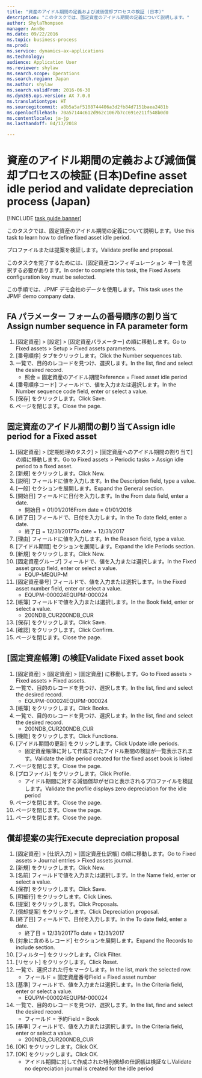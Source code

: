 ```yaml
--- 
title: "資産のアイドル期間の定義および減価償却プロセスの検証 (日本)"
description: "このタスクでは、固定資産のアイドル期間の定義について説明します。"
author: ShylaThompson
manager: AnnBe
ms.date: 09/22/2016
ms.topic: business-process
ms.prod: 
ms.service: dynamics-ax-applications
ms.technology: 
audience: Application User
ms.reviewer: shylaw
ms.search.scope: Operations
ms.search.region: Japan
ms.author: shylaw
ms.search.validFrom: 2016-06-30
ms.dyn365.ops.version: AX 7.0.0
ms.translationtype: HT
ms.sourcegitcommit: a8b5a5af5108744406a3d2fb84d7151baea2481b
ms.openlocfilehash: 70a57144c612d962c1067b7cc691e211f548b0d0
ms.contentlocale: ja-jp
ms.lasthandoff: 04/13/2018

---
```

# <a name="define-asset-idle-period-and-validate-depreciation-process-japan"></a><span data-ttu-id="62a4b-103">資産のアイドル期間の定義および減価償却プロセスの検証 (日本)</span><span class="sxs-lookup"><span data-stu-id="62a4b-103">Define asset idle period and validate depreciation process (Japan)</span></span>

[!INCLUDE [task guide banner](../../includes/task-guide-banner.md)]

<span data-ttu-id="62a4b-104">このタスクでは、固定資産のアイドル期間の定義について説明します。</span><span class="sxs-lookup"><span data-stu-id="62a4b-104">Use this task to learn how to define fixed asset idle period.</span></span> 

<span data-ttu-id="62a4b-105">プロファイルまたは提案を検証します。</span><span class="sxs-lookup"><span data-stu-id="62a4b-105">Validate profile and proposal.</span></span>



<span data-ttu-id="62a4b-106">このタスクを完了するためには、[固定資産コンフィギュレーション キー] を選択する必要があります。</span><span class="sxs-lookup"><span data-stu-id="62a4b-106">In order to complete this task, the Fixed Assets configuration key must be selected.</span></span>



<span data-ttu-id="62a4b-107">この手順では、JPMF デモ会社のデータを使用します。</span><span class="sxs-lookup"><span data-stu-id="62a4b-107">This task uses the JPMF demo company data.</span></span>


## <a name="assign-number-sequence-in-fa-parameter-form"></a><span data-ttu-id="62a4b-108">FA パラメーター フォームの番号順序の割り当て</span><span class="sxs-lookup"><span data-stu-id="62a4b-108">Assign number sequence in FA parameter form</span></span>
1. <span data-ttu-id="62a4b-109">[固定資産] > [設定] > [固定資産パラメーター] の順に移動します。</span><span class="sxs-lookup"><span data-stu-id="62a4b-109">Go to Fixed assets > Setup > Fixed assets parameters.</span></span>
2. <span data-ttu-id="62a4b-110">[番号順序] タブをクリックします。</span><span class="sxs-lookup"><span data-stu-id="62a4b-110">Click the Number sequences tab.</span></span>
3. <span data-ttu-id="62a4b-111">一覧で、目的のレコードを見つけ、選択します。</span><span class="sxs-lookup"><span data-stu-id="62a4b-111">In the list, find and select the desired record.</span></span>
    * <span data-ttu-id="62a4b-112">照会 = 固定資産のアイドル期間</span><span class="sxs-lookup"><span data-stu-id="62a4b-112">Reference = Fixed asset idle period</span></span>  
4. <span data-ttu-id="62a4b-113">[番号順序コード] フィールドで、値を入力または選択します。</span><span class="sxs-lookup"><span data-stu-id="62a4b-113">In the Number sequence code field, enter or select a value.</span></span>
5. <span data-ttu-id="62a4b-114">[保存] をクリックします。</span><span class="sxs-lookup"><span data-stu-id="62a4b-114">Click Save.</span></span>
6. <span data-ttu-id="62a4b-115">ページを閉じます。</span><span class="sxs-lookup"><span data-stu-id="62a4b-115">Close the page.</span></span>

## <a name="assign-idle-period-for-a-fixed-asset"></a><span data-ttu-id="62a4b-116">固定資産のアイドル期間の割り当て</span><span class="sxs-lookup"><span data-stu-id="62a4b-116">Assign idle period for a Fixed asset</span></span>
1. <span data-ttu-id="62a4b-117">[固定資産] > [定期処理のタスク] > [固定資産へのアイドル期間の割り当て] の順に移動します。</span><span class="sxs-lookup"><span data-stu-id="62a4b-117">Go to Fixed assets > Periodic tasks > Assign idle period to a fixed asset.</span></span>
2. <span data-ttu-id="62a4b-118">[新規] をクリックします。</span><span class="sxs-lookup"><span data-stu-id="62a4b-118">Click New.</span></span>
3. <span data-ttu-id="62a4b-119">[説明] フィールドに値を入力します。</span><span class="sxs-lookup"><span data-stu-id="62a4b-119">In the Description field, type a value.</span></span>
4. <span data-ttu-id="62a4b-120">[一般] セクションを展開します。</span><span class="sxs-lookup"><span data-stu-id="62a4b-120">Expand the General section.</span></span>
5. <span data-ttu-id="62a4b-121">[開始日] フィールドに日付を入力します。</span><span class="sxs-lookup"><span data-stu-id="62a4b-121">In the From date field, enter a date.</span></span>
    * <span data-ttu-id="62a4b-122">開始日 = 01/01/2016</span><span class="sxs-lookup"><span data-stu-id="62a4b-122">From date = 01/01/2016</span></span>  
6. <span data-ttu-id="62a4b-123">[終了日] フィールドで、日付を入力します。</span><span class="sxs-lookup"><span data-stu-id="62a4b-123">In the To date field, enter a date.</span></span>
    * <span data-ttu-id="62a4b-124">終了日 = 12/31/2017</span><span class="sxs-lookup"><span data-stu-id="62a4b-124">To date = 12/31/2017</span></span>  
7. <span data-ttu-id="62a4b-125">[理由] フィールドに値を入力します。</span><span class="sxs-lookup"><span data-stu-id="62a4b-125">In the Reason field, type a value.</span></span>
8. <span data-ttu-id="62a4b-126">[アイドル期間] セクションを展開します。</span><span class="sxs-lookup"><span data-stu-id="62a4b-126">Expand the Idle Periods section.</span></span>
9. <span data-ttu-id="62a4b-127">[新規] をクリックします。</span><span class="sxs-lookup"><span data-stu-id="62a4b-127">Click New.</span></span>
10. <span data-ttu-id="62a4b-128">[固定資産グループ] フィールドで、値を入力または選択します。</span><span class="sxs-lookup"><span data-stu-id="62a4b-128">In the Fixed asset group field, enter or select a value.</span></span>
    * <span data-ttu-id="62a4b-129">EQUP-M</span><span class="sxs-lookup"><span data-stu-id="62a4b-129">EQUP-M</span></span>  
11. <span data-ttu-id="62a4b-130">[固定資産番号] フィールドで、値を入力または選択します。</span><span class="sxs-lookup"><span data-stu-id="62a4b-130">In the Fixed asset number field, enter or select a value.</span></span>
    * <span data-ttu-id="62a4b-131">EQUPM-000024</span><span class="sxs-lookup"><span data-stu-id="62a4b-131">EQUPM-000024</span></span>  
12. <span data-ttu-id="62a4b-132">[帳簿] フィールドで値を入力または選択します。</span><span class="sxs-lookup"><span data-stu-id="62a4b-132">In the Book field, enter or select a value.</span></span>
    * <span data-ttu-id="62a4b-133">200NDB_CUR</span><span class="sxs-lookup"><span data-stu-id="62a4b-133">200NDB_CUR</span></span>  
13. <span data-ttu-id="62a4b-134">[保存] をクリックします。</span><span class="sxs-lookup"><span data-stu-id="62a4b-134">Click Save.</span></span>
14. <span data-ttu-id="62a4b-135">[確認] をクリックします。</span><span class="sxs-lookup"><span data-stu-id="62a4b-135">Click Confirm.</span></span>
15. <span data-ttu-id="62a4b-136">ページを閉じます。</span><span class="sxs-lookup"><span data-stu-id="62a4b-136">Close the page.</span></span>

## <a name="validate-fixed-asset-book"></a><span data-ttu-id="62a4b-137">[固定資産帳簿] の検証</span><span class="sxs-lookup"><span data-stu-id="62a4b-137">Validate Fixed asset book</span></span>
1. <span data-ttu-id="62a4b-138">[固定資産] > [固定資産] > [固定資産] に移動します。</span><span class="sxs-lookup"><span data-stu-id="62a4b-138">Go to Fixed assets > Fixed assets > Fixed assets.</span></span>
2. <span data-ttu-id="62a4b-139">一覧で、目的のレコードを見つけ、選択します。</span><span class="sxs-lookup"><span data-stu-id="62a4b-139">In the list, find and select the desired record.</span></span>
    * <span data-ttu-id="62a4b-140">EQUPM-000024</span><span class="sxs-lookup"><span data-stu-id="62a4b-140">EQUPM-000024</span></span>  
3. <span data-ttu-id="62a4b-141">[帳簿] をクリックします。</span><span class="sxs-lookup"><span data-stu-id="62a4b-141">Click Books.</span></span>
4. <span data-ttu-id="62a4b-142">一覧で、目的のレコードを見つけ、選択します。</span><span class="sxs-lookup"><span data-stu-id="62a4b-142">In the list, find and select the desired record.</span></span>
    * <span data-ttu-id="62a4b-143">200NDB_CUR</span><span class="sxs-lookup"><span data-stu-id="62a4b-143">200NDB_CUR</span></span>  
5. <span data-ttu-id="62a4b-144">[機能] をクリックします。</span><span class="sxs-lookup"><span data-stu-id="62a4b-144">Click Functions.</span></span>
6. <span data-ttu-id="62a4b-145">[アイドル期間の更新] をクリックします。</span><span class="sxs-lookup"><span data-stu-id="62a4b-145">Click Update idle periods.</span></span>
    * <span data-ttu-id="62a4b-146">固定資産帳簿に対して作成されたアイドル期間の検証が一覧表示されます。</span><span class="sxs-lookup"><span data-stu-id="62a4b-146">Validate the idle period created for the fixed asset book is listed</span></span>  
7. <span data-ttu-id="62a4b-147">ページを閉じます。</span><span class="sxs-lookup"><span data-stu-id="62a4b-147">Close the page.</span></span>
8. <span data-ttu-id="62a4b-148">[プロファイル] をクリックします。</span><span class="sxs-lookup"><span data-stu-id="62a4b-148">Click Profile.</span></span>
    * <span data-ttu-id="62a4b-149">アイドル期間に対する減価償却がゼロと表示されるプロファイルを検証します。</span><span class="sxs-lookup"><span data-stu-id="62a4b-149">Validate the profile displays zero depreciation for the idle period</span></span>  
9. <span data-ttu-id="62a4b-150">ページを閉じます。</span><span class="sxs-lookup"><span data-stu-id="62a4b-150">Close the page.</span></span>
10. <span data-ttu-id="62a4b-151">ページを閉じます。</span><span class="sxs-lookup"><span data-stu-id="62a4b-151">Close the page.</span></span>
11. <span data-ttu-id="62a4b-152">ページを閉じます。</span><span class="sxs-lookup"><span data-stu-id="62a4b-152">Close the page.</span></span>

## <a name="execute-depreciation-proposal"></a><span data-ttu-id="62a4b-153">償却提案の実行</span><span class="sxs-lookup"><span data-stu-id="62a4b-153">Execute depreciation proposal</span></span>
1. <span data-ttu-id="62a4b-154">[固定資産] > [仕訳入力] > [固定資産仕訳帳] の順に移動します。</span><span class="sxs-lookup"><span data-stu-id="62a4b-154">Go to Fixed assets > Journal entries > Fixed assets journal.</span></span>
2. <span data-ttu-id="62a4b-155">[新規] をクリックします。</span><span class="sxs-lookup"><span data-stu-id="62a4b-155">Click New.</span></span>
3. <span data-ttu-id="62a4b-156">[名前] フィールドで値を入力または選択します。</span><span class="sxs-lookup"><span data-stu-id="62a4b-156">In the Name field, enter or select a value.</span></span>
4. <span data-ttu-id="62a4b-157">[保存] をクリックします。</span><span class="sxs-lookup"><span data-stu-id="62a4b-157">Click Save.</span></span>
5. <span data-ttu-id="62a4b-158">[明細行] をクリックします。</span><span class="sxs-lookup"><span data-stu-id="62a4b-158">Click Lines.</span></span>
6. <span data-ttu-id="62a4b-159">[提案] をクリックします。</span><span class="sxs-lookup"><span data-stu-id="62a4b-159">Click Proposals.</span></span>
7. <span data-ttu-id="62a4b-160">[償却提案] をクリックします。</span><span class="sxs-lookup"><span data-stu-id="62a4b-160">Click Depreciation proposal.</span></span>
8. <span data-ttu-id="62a4b-161">[終了日] フィールドで、日付を入力します。</span><span class="sxs-lookup"><span data-stu-id="62a4b-161">In the To date field, enter a date.</span></span>
    * <span data-ttu-id="62a4b-162">終了日 = 12/31/2017</span><span class="sxs-lookup"><span data-stu-id="62a4b-162">To date = 12/31/2017</span></span>  
9. <span data-ttu-id="62a4b-163">[対象に含めるレコード] セクションを展開します。</span><span class="sxs-lookup"><span data-stu-id="62a4b-163">Expand the Records to include section.</span></span>
10. <span data-ttu-id="62a4b-164">[フィルター] をクリックします。</span><span class="sxs-lookup"><span data-stu-id="62a4b-164">Click Filter.</span></span>
11. <span data-ttu-id="62a4b-165">[リセット] をクリックします。</span><span class="sxs-lookup"><span data-stu-id="62a4b-165">Click Reset.</span></span>
12. <span data-ttu-id="62a4b-166">一覧で、選択された行をマークします。</span><span class="sxs-lookup"><span data-stu-id="62a4b-166">In the list, mark the selected row.</span></span>
    * <span data-ttu-id="62a4b-167">フィールド = 固定資産番号</span><span class="sxs-lookup"><span data-stu-id="62a4b-167">Field = Fixed asset number</span></span>  
13. <span data-ttu-id="62a4b-168">[基準] フィールドで、値を入力または選択します。</span><span class="sxs-lookup"><span data-stu-id="62a4b-168">In the Criteria field, enter or select a value.</span></span>
    * <span data-ttu-id="62a4b-169">EQUPM-000024</span><span class="sxs-lookup"><span data-stu-id="62a4b-169">EQUPM-000024</span></span>  
14. <span data-ttu-id="62a4b-170">一覧で、目的のレコードを見つけ、選択します。</span><span class="sxs-lookup"><span data-stu-id="62a4b-170">In the list, find and select the desired record.</span></span>
    * <span data-ttu-id="62a4b-171">フィールド = 予約</span><span class="sxs-lookup"><span data-stu-id="62a4b-171">Field = Book</span></span>  
15. <span data-ttu-id="62a4b-172">[基準] フィールドで、値を入力または選択します。</span><span class="sxs-lookup"><span data-stu-id="62a4b-172">In the Criteria field, enter or select a value.</span></span>
    * <span data-ttu-id="62a4b-173">200NDB_CUR</span><span class="sxs-lookup"><span data-stu-id="62a4b-173">200NDB_CUR</span></span>  
16. <span data-ttu-id="62a4b-174">[OK] をクリックします。</span><span class="sxs-lookup"><span data-stu-id="62a4b-174">Click OK.</span></span>
17. <span data-ttu-id="62a4b-175">[OK] をクリックします。</span><span class="sxs-lookup"><span data-stu-id="62a4b-175">Click OK.</span></span>
    * <span data-ttu-id="62a4b-176">アイドル期間に対して作成された特別償却の仕訳帳は検証なし</span><span class="sxs-lookup"><span data-stu-id="62a4b-176">Validate no depreciation journal is created for the idle period</span></span>  


